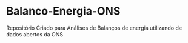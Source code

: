 # Balanco-Energia-ONS
Repositório Criado para Análises de Balanços de energia utilizando de dados abertos da ONS
